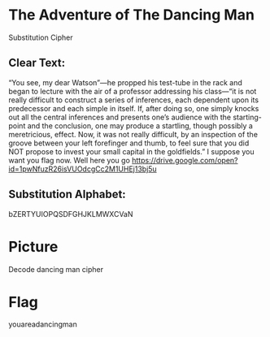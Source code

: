 # The Adventure of The Dancing Man

Substitution Cipher

## Clear Text:
“You see, my dear Watson”—he propped his test-tube in the rack and began to lecture with the air of a 
professor addressing his class—“it is not really difficult to construct a series of inferences, each dependent 
upon its predecessor and each simple in itself. If, after doing so, one simply knocks out all the central 
inferences and presents one’s audience with the starting-point and the conclusion, one may produce a 
startling, though possibly a meretricious, effect. Now, it was not really difficult, by an inspection of the 
groove between your left forefinger and thumb, to feel sure that you did NOT propose to invest your small 
capital in the goldfields.” I suppose you want you flag now. Well here you go 
https://drive.google.com/open?id=1pwNfuzR26isVUOdcgCc2M1UHEj13bj5u

## Substitution Alphabet:
bZERTYUIOPQSDFGHJKLMWXCVaN

# Picture
Decode dancing man cipher
 
# Flag
youareadancingman

